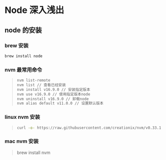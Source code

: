 # Node 深入浅出

## node 的安装

### brew 安装

```bash
brew install node
```

### nvm 最常用命令

> ```bash
> nvm list-remote
> nvm list // 查看已经安装
> nvm install v16.9.0 // 安装指定版本
> nvm use v16.9.0 // 使用指定版本node
> nvm uninstall v16.9.0 // 卸载node
> nvm alias default v11.0.0 // 设置默认版本

### linux nvm 安装

> ```bash
> curl -o- https://raw.githubusercontent.com/creationix/nvm/v0.33.11/install.sh | bash
>```

### mac nvm 安装

> brew install nvm

